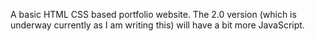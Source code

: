 A basic HTML CSS based portfolio website. The 2.0 version (which is underway currently as I am writing this) will have a bit more JavaScript.
